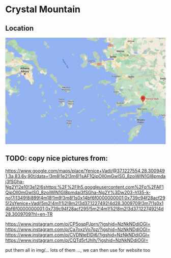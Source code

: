 # Crystal Mountain

## Location

![](img/crystal_mountain.png)  


## TODO: copy nice pictures from:

https://www.google.com/maps/place/Yenice+Vadi/@37.1227554,28.3009491,3a,83.6y,90t/data=!3m8!1e2!3m6!1sAF1QipOIl0mGwlSG_8zoiWlN1GI8pmdaj3fSGha-Ng2Y!2e10!3e12!6shttps:%2F%2Flh5.googleusercontent.com%2Fp%2FAF1QipOIl0mGwlSG_8zoiWlN1GI8pmdaj3fSGha-Ng2Y%3Dw203-h135-k-no!7i1349!8i899!4m18!1m9!3m8!1s0x14bf6f0000000001:0x739c94f28acf295!2sYenice+Vadi!5m2!4m1!1i2!8m2!3d37.1227492!4d28.3009709!3m7!1s0x14bf6f0000000001:0x739c94f28acf295!5m2!4m1!1i2!8m2!3d37.1227492!4d28.3009709?hl=en-TR

https://www.instagram.com/p/CP5ospPJprn/?igshid=NzNkNDdiOGI=
https://www.instagram.com/p/Ca7oxzVo7qz/?igshid=NzNkNDdiOGI=
https://www.instagram.com/p/CVDNteEIDj6/?igshid=NzNkNDdiOGI=
https://www.instagram.com/p/CQTd5rfJhIh/?igshid=NzNkNDdiOGI=

put them all in img/... lots of them ..., we can then use for website too